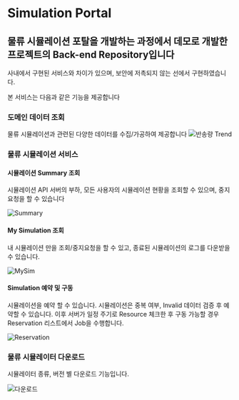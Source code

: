 # Simulation Portal
## 물류 시뮬레이션 포탈을 개발하는 과정에서 데모로 개발한 프로젝트의 Back-end Repository입니다

사내에서 구현된 서비스와 차이가 있으며, 보안에 저촉되지 않는 선에서 구현하였습니다.

본 서비스는 다음과 같은 기능을 제공합니다

### 도메인 데이터 조회
물류 시뮬레이션과 관련된 다양한 데이터를 수집/가공하여 제공합니다
![반송량 Trend](https://user-images.githubusercontent.com/66378928/158270086-1a966ec7-8c4b-49ce-b05c-f8d71bcdaf33.png)


### 물류 시뮬레이션 서비스
#### 시뮬레이션 Summary 조회
시뮬레이션 API 서버의 부하, 모든 사용자의 시뮬레이션 현황을 조회할 수 있으며, 중지 요청을 할 수 있습니다

![Summary](https://user-images.githubusercontent.com/66378928/158270062-7ebfdbc1-fafb-4bfe-9881-addee03b884b.png)

#### My Simulation 조회
내 시뮬레이션 만을 조회/중지요청을 할 수 있고, 종료된 시뮬레이션의 로그를 다운받을 수 있습니다.

![MySim](https://user-images.githubusercontent.com/66378928/158270073-b6d03bb6-8a97-4a0c-b077-eafda235adb1.png)


#### Simulation 예약 및 구동
시뮬레이션을 예약 할 수 있습니다. 시뮬레이션은 중복 여부, Invalid 데이터 검증 후 예약할 수 있습니다.
이후 서버가 일정 주기로 Resource 체크한 후 구동 가능할 경우 Reservation 리스트에서 Job을 수행합니다.

![Reservation](https://user-images.githubusercontent.com/66378928/158270049-8b59c94e-69af-4ea7-98d9-b72ee2d74502.png)


### 물류 시뮬레이터 다운로드
시뮬레이터 종류, 버전 별 다운로드 기능입니다.

![다운로드](https://user-images.githubusercontent.com/66378928/158270029-76b9cc6a-a084-4746-b6cc-86ccfc27ffe5.png)

